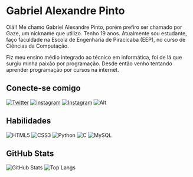 # Gabriel Alexandre Pinto
Olá!! Me chamo Gabriel Alexandre Pinto, porém prefiro ser chamado por Gaze, um nickname que utilizo. Tenho 19 anos. Atualmente sou estudante, faço faculdade na Escola de Engenharia de Piracicaba (EEP), no curso de Ciências da Computação.

Fiz meu ensino médio integrado ao técnico em informática, foi de lá que surgiu minha paixão por programação. Desde então venho tentando aprender programação por cursos na internet.

## Conecte-se comigo
[![Twitter](https://img.shields.io/badge/Twitter-4acabb?style=for-the-badge&logo=twitter)](https://twitter.com/G4Z33) 
[![Instagram](https://img.shields.io/badge/Instagram-4acabb?style=for-the-badge&logo=instagram)](https://www.instagram.com/gabriel_gaz3/)
[![Instagram](https://img.shields.io/badge/GitHub-4acabb?style=for-the-badge&logo=github)](https://www.github.com/GaZ33/)
![Alt](https://img.shields.io/badge/Discord-4acabb?style=for-the-badge&logo=discord&logoColor=7289DA)

## Habilidades

![HTML5](https://img.shields.io/badge/HTML5-4acabb?style=for-the-badge&logo=html5)
![CSS3](https://img.shields.io/badge/CSS3-4acabb?style=for-the-badge&logo=css3&logoColor=264CE4)
![Python](https://img.shields.io/badge/Python-4acabb?style=for-the-badge&logo=python)
![C](https://img.shields.io/badge/C-4acabb?style=for-the-badge&logo=c)
![MySQL](https://img.shields.io/badge/mysql-4acabb.svg?style=for-the-badge&logo=mysql&logoColor=white)


## GitHub Stats

![GitHub Stats](https://github-readme-stats.vercel.app/api?username=GaZ33&theme=transparent&bg_color=770092&border_color=a058f5&show_icons=true&icon_color=91ff95&title_color=91ff95&text_color=FFF)
![Top Langs](https://github-readme-stats.vercel.app/api/top-langs/?username=Gaz33&layout=compact)

<!--
**GaZ33/GaZ33** is a ✨ _special_ ✨ repository because its `README.md` (this file) appears on your GitHub profile.

Here are some ideas to get you started:

- 🔭 I’m currently working on ...
- 🌱 I’m currently learning ...
- 👯 I’m looking to collaborate on ...
- 🤔 I’m looking for help with ...
- 💬 Ask me about ...
- 📫 How to reach me: ...
- 😄 Pronouns: ...
- ⚡ Fun fact: ...
-->
